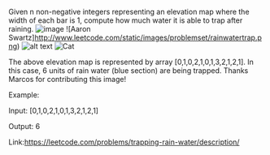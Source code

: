 Given n non-negative integers representing an elevation map where the width of each bar is 1, compute how much water it is able to trap after raining.
![image](http://www.leetcode.com/static/images/problemset/rainwatertrap.png)
![Aaron Swartz]http://www.leetcode.com/static/images/problemset/rainwatertrap.png)
![alt text](http://www.leetcode.com/static/images/problemset/rainwatertrap.png)
![Cat](http://www.leetcode.com/static/images/problemset/rainwatertrap.png)

The above elevation map is represented by array [0,1,0,2,1,0,1,3,2,1,2,1]. In this case, 6 units of rain water (blue section) are being trapped. Thanks Marcos for contributing this image!

Example:

Input: [0,1,0,2,1,0,1,3,2,1,2,1]

Output: 6

Link:https://leetcode.com/problems/trapping-rain-water/description/
